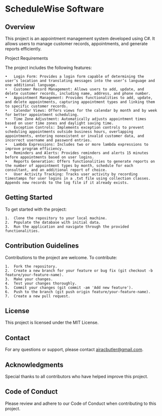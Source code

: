 # ScheduleWise Software

## Overview

This project is an appointment management system developed using C#. It allows users to manage customer records, appointments, and generate reports efficiently.

Project Requirements

The project includes the following features:

	•	Login Form: Provides a login form capable of determining the user’s location and translating messages into the user’s language and one additional language.
	•	Customer Record Management: Allows users to add, update, and delete customer records, including name, address, and phone number.
	•	Appointment Management: Provides functionalities to add, update, and delete appointments, capturing appointment types and linking them to specific customer records.
	•	Calendar Views: Offers views for the calendar by month and by week for better appointment scheduling.
	•	Time Zone Adjustment: Automatically adjusts appointment times based on user time zones and daylight saving time.
	•	Exception Controls: Implements exception controls to prevent scheduling appointments outside business hours, overlapping appointments, entering nonexistent or invalid customer data, and incorrect username and password entries.
	•	Lambda Expressions: Includes two or more lambda expressions to improve program efficiency.
	•	Reminders and Alerts: Provides reminders and alerts 15 minutes before appointments based on user logins.
	•	Reports Generation: Offers functionalities to generate reports on the number of appointment types by month, schedule for each consultant, and an additional report of choice.
	•	User Activity Tracking: Tracks user activity by recording timestamps for user logins in a .txt file using collection classes. Appends new records to the log file if it already exists.

## Getting Started

To get started with the project:

	1.	Clone the repository to your local machine.
	2.	Populate the database with initial data.
	3.	Run the application and navigate through the provided functionalities.

## Contribution Guidelines

Contributions to the project are welcome. To contribute:

	1.	Fork the repository.
	2.	Create a new branch for your feature or bug fix (git checkout -b feature/your-feature-name).
	3.	Make your changes.
	4.	Test your changes thoroughly.
	5.	Commit your changes (git commit -am 'Add new feature').
	6.	Push to the branch (git push origin feature/your-feature-name).
	7.	Create a new pull request.

## License

This project is licensed under the MIT License.

## Contact

For any questions or support, please contact airacbutler@gmail.com.

## Acknowledgments

Special thanks to all contributors who have helped improve this project.

## Code of Conduct

Please review and adhere to our Code of Conduct when contributing to this project.